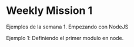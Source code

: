 # Weekly Mission 1

Ejemplos de la semana 1. Empezando con NodeJS

Ejemplo 1: Definiendo el primer modulo en node.
